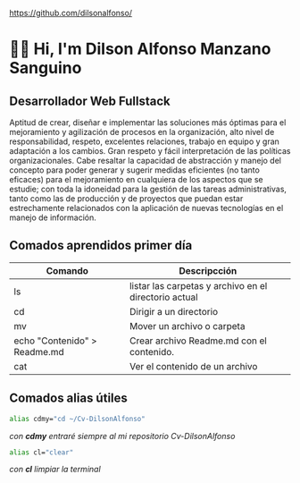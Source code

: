 https://github.com/dilsonalfonso/

# ✌🏻️ Hi, I'm Dilson Alfonso Manzano Sanguino

## Desarrollador Web Fullstack

Aptitud de crear, diseñar e implementar las soluciones más óptimas para el mejoramiento y agilización de procesos en la organización, alto nivel de responsabilidad, respeto, excelentes relaciones, trabajo en equipo y gran adaptación a los cambios. Gran respeto y fácil interpretación de las políticas organizacionales. Cabe resaltar la capacidad de abstracción y manejo del concepto para poder generar y sugerir medidas eficientes (no tanto eficaces) para el mejoramiento en cualquiera de los aspectos que se estudie; con toda la idoneidad para la gestión de las tareas administrativas, tanto como las de producción y de proyectos que puedan estar estrechamente relacionados con la aplicación de nuevas tecnologías en el manejo de información.

## Comados aprendidos primer día

|Comando       |Descripcción                                            |
|--------------|--------------------------------------------------------|
|ls            |listar las carpetas y archivo en el directorio actual   |
|cd            |Dirigir a un directorio                                 |
|mv            |Mover un archivo o carpeta                              |
|echo "Contenido" > Readme.md|Crear archivo Readme.md con el contenido. |
|cat           |Ver el contenido de un archivo                          |


## Comados alias útiles

```bash
alias cdmy="cd ~/Cv-DilsonAlfonso"
```
*con **cdmy** entraré siempre al mi repositorio Cv-DilsonAlfonso*
```bash
alias cl="clear"
```
*con **cl** limpiar la terminal*

